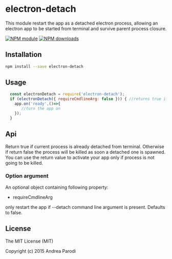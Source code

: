 # electron-detach

This module restart the app as a detached electron process,
allowing an electron app to be started from terminal and
survive parent process closure.

[![NPM module](https://img.shields.io/npm/v/electron-detach.svg)](https://npmjs.org/package/electron-detach)
[![NPM downloads](https://img.shields.io/npm/dt/electron-detach.svg)](https://npmjs.org/package/electron-detach)

## Installation

```bash
npm install --save electron-detach
```

## Usage

```javascript
  const electronDetach = require('electron-detach');
  if (electronDetach({ requireCmdlineArg: false })) { //returns true if your process is a detached child process
    app.on('ready',()=>{
       //turn the app on
    });
  }
```

## Api

Return true if current process is already detached from terminal.
Otherwise if return false the process will be killed as soon a detached one is spawned. You can use the return value to activate your app only
if process is not going to be killed.

### Option argument

An optional object containing following property:

* requireCmdlineArg

only restart the app if --detach command line argument is present.
Defaults to false.

## License

The MIT License (MIT)

Copyright (c) 2015 Andrea Parodi




